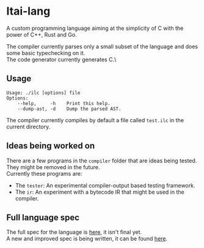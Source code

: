 # Itai-lang

A custom programming language aiming at the simplicity of C with the power of C++, Rust and Go.

The compiler currently parses only a small subset of the language and does some basic typechecking on it.\
The code generator currently generates C.\

## Usage

```
Usage: ./ilc [options] file
Options:
	--help,     -h    Print this help.
	--dump-ast, -d    Dump the parsed AST.
```
The compiler currently compiles by default a file called `test.ilc` in the current directory.

## Ideas being worked on

There are a few programs in the `compiler` folder that are ideas being tested. They might be removed in the future.\
Currently these programs are:
* The `tester`: An experimental compiler-output based testing framework.
* The `ir`: An experiment with a bytecode IR that might be used in the compiler.


## Full language spec

The full spec for the language is [here](SPEC.md), it isn't final yet.\
A new and improved spec is being written, it can be found [here](new_spec.md).

